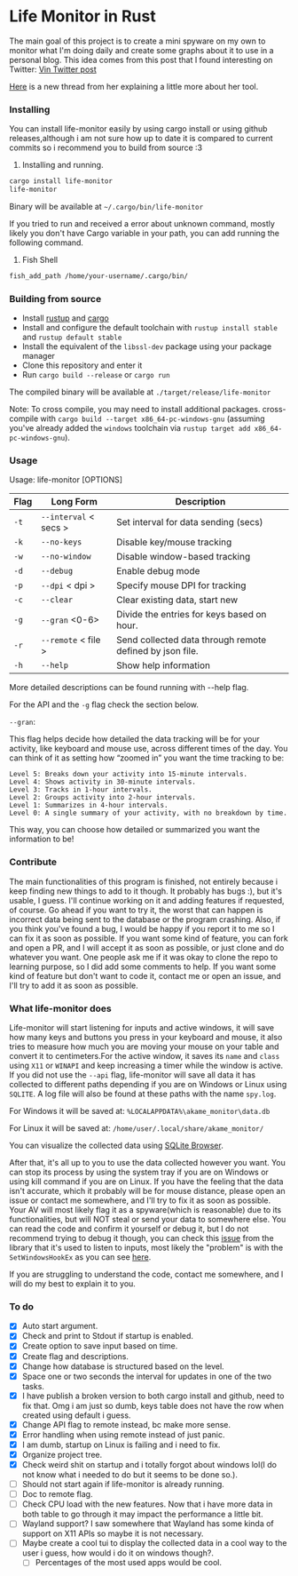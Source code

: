 # Life Monitor in Rust

The main goal of this project is to create a mini spyware on my own to monitor what I'm doing daily and create some graphs about it to use in a personal blog. This idea comes from this post that I found interesting on Twitter: [Vin Twitter post](https://x.com/vin_acct/status/1807973375014506597)

[Here](https://x.com/vin_acct/status/1876088761664385346) is a new thread from her explaining a little more about her tool.

### Installing

You can install life-monitor easily by using cargo install or using github releases,although i am not sure how up to date it is compared to current commits so i recommend you to build from source :3

1. Installing and running.

```bash
cargo install life-monitor
life-monitor
```

Binary will be available at `~/.cargo/bin/life-monitor` 

If you tried to run and received a error about unknown command, mostly likely you don't have Cargo variable in your path, you can add running the following command.

1. Fish Shell

```bash
fish_add_path /home/your-username/.cargo/bin/
```

### Building from source

- Install [rustup](https://rustup.rs/) and [cargo](https://github.com/rust-lang/cargo/)
- Install and configure the default toolchain with `rustup install stable` and `rustup default stable`
- Install the equivalent of the `libssl-dev` package using your package manager
- Clone this repository and enter it
- Run `cargo build --release` or `cargo run`

The compiled binary will be available at `./target/release/life-monitor`

<a id="compiling-windows"></a>
Note: To cross compile, you may need to install additional packages. cross-compile with `cargo build --target x86_64-pc-windows-gnu` (assuming you've already added the `windows` toolchain via `rustup target add x86_64-pc-windows-gnu`).

### Usage
Usage: life-monitor [OPTIONS]

| Flag | Long Form | Description |
| --- | --- | --- |
| `-t` | `--interval` < secs > | Set interval for data sending (secs) |
| `-k` | `--no-keys `| Disable key/mouse tracking |
| `-w` | `--no-window`  | Disable window-based tracking |
| `-d` | `--debug` | Enable debug mode |
| `-p` | `--dpi` < dpi > | Specify mouse DPI for tracking |
| `-c` | `--clear`  | Clear existing data, start new |
| `-g` | `--gran` <0-6>| Divide the entries for keys based on hour. |
| `-r` | `--remote` < file > | Send collected data through remote defined by json file. |
| `-h` | `--help` | Show help information |

More detailed descriptions can be found running with --help flag.

For the API and the `-g` flag check the section below.

`--gran`:

This flag helps decide how detailed the data tracking will be for your activity, like keyboard and mouse use, across different times of the day. You can think of it as setting how “zoomed in” you want the time tracking to be:

    Level 5: Breaks down your activity into 15-minute intervals.
    Level 4: Shows activity in 30-minute intervals.
    Level 3: Tracks in 1-hour intervals.
    Level 2: Groups activity into 2-hour intervals.
    Level 1: Summarizes in 4-hour intervals.
    Level 0: A single summary of your activity, with no breakdown by time.

This way, you can choose how detailed or summarized you want the information to be!

### Contribute

The main functionalities of this program is finished, not entirely because i keep finding new things to add to it though. It probably has bugs :), but it's usable, I guess. I'll continue working on it and adding features if requested, of course. Go ahead if you want to try it, the worst that can happen is incorrect data being sent to the database or the program crashing. Also, if you think you've found a bug, I would be happy if you report it to me so I can fix it as soon as possible. If you want some kind of feature, you can fork and open a PR, and I will accept it as soon as possible, or just clone and do whatever you want. One people ask me if it was okay to clone the repo to learning purpose, so I did add some comments to help. If you want some kind of feature but don't want to code it, contact me or open an issue, and I'll try to add it as soon as possible.

### What life-monitor does

Life-monitor will start listening for inputs and active windows, it will save how many keys and buttons you press in your keyboard and mouse, it also tries to measure how much you are moving your mouse on your table and convert it to centimeters.For the active window, it saves its `name` and `class` using `X11` or `WINAPI` and keep increasing a timer while the window is active. If you did not use the `--api` flag, life-monitor will save all data it has collected to different paths depending if you are on Windows or Linux using `SQLITE`. A log file will also be found at these paths with the name `spy.log`.

For Windows it will be saved at: `%LOCALAPPDATA%\akame_monitor\data.db`

For Linux it will be saved at: `/home/user/.local/share/akame_monitor/`

You can visualize the collected data using [SQLite Browser](https://sqlitebrowser.org/).

After that, it's all up to you to use the data collected however you want. You can stop its process by using the system tray if you are on Windows or using kill command if you are on Linux. If you have the feeling that the data isn't accurate, which it probably will be for mouse distance, please open an issue or contact me somewhere, and I'll try to fix it as soon as possible. Your AV will most likely flag it as a spyware(which is reasonable) due to its functionalities, but will NOT steal or send your data to somewhere else. You can read the code and confirm it yourself or debug it, but I do not recommend trying to debug it though, you can check this [issue](https://github.com/Narsil/rdev/issues/128) from the library that it's used to listen to inputs, most likely the "problem" is with the `SetWindowsHookEx` as you can see [here](https://developercommunity.visualstudio.com/t/debugging-with-keyboard-very-slow/42018).

If you are struggling to understand the code, contact me somewhere, and I will do my best to explain it to you.

### To do

- [x]  Auto start argument.
- [x]  Check and print to Stdout if startup is enabled.
- [x]  Create option to save input based on time.
  - [x]  Create flag and descriptions.
  - [x]  Change how database is structured based on the level.
- [x] Space one or two seconds the interval for updates in one of the two tasks.
- [x] I have publish a broken version to both cargo install and github, need to fix that. Omg i am just so dumb, keys table does not have the row when created using default i guess.
- [x] Change API flag to remote instead, bc make more sense.
- [x]  Error handling when using remote instead of just panic.
- [x] I am dumb, startup on Linux is failing and i need to fix.
- [x] Organize project tree.
- [x] Check weird shit on startup and i totally forgot about windows lol(I do not know what i needed to do but it seems to be done so.).
- [ ] Should not start again if life-monitor is already running.
- [ ] Doc to remote flag.
- [ ] Check CPU load with the new features. Now that i have more data in both table to go through it may impact the performance a little bit. 
- [ ] Wayland support? I saw somewhere that Wayland has some kinda of support on X11 APIs so maybe it is not necessary.
- [ ] Maybe create a cool tui to display the collected data in a cool way to the user i guess, how would i do it on windows though?.
  - [ ] Percentages of the most used apps would be cool.
